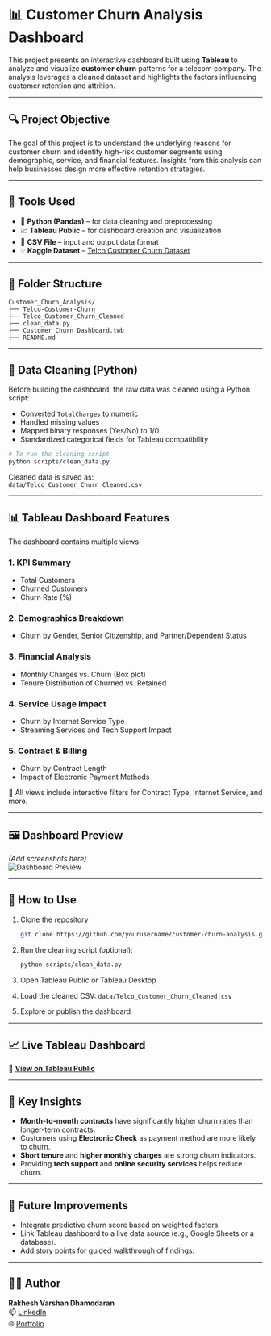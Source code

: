 
# 📊 Customer Churn Analysis Dashboard

This project presents an interactive dashboard built using **Tableau** to analyze and visualize **customer churn** patterns for a telecom company. The analysis leverages a cleaned dataset and highlights the factors influencing customer retention and attrition.

---

## 🔍 Project Objective

The goal of this project is to understand the underlying reasons for customer churn and identify high-risk customer segments using demographic, service, and financial features. Insights from this analysis can help businesses design more effective retention strategies.

---

## 🧰 Tools Used

- 🐍 **Python (Pandas)** – for data cleaning and preprocessing
- 📈 **Tableau Public** – for dashboard creation and visualization
- 📁 **CSV File** – input and output data format
- 💡 **Kaggle Dataset** – [Telco Customer Churn Dataset](https://www.kaggle.com/datasets/blastchar/telco-customer-churn)

---

## 📁 Folder Structure

```
Customer_Churn_Analysis/
├── Telco-Customer-Churn
├── Telco_Customer_Churn_Cleaned
├── clean_data.py
├── Customer Churn Dashboard.twb
├── README.md
```

---

## 🧹 Data Cleaning (Python)

Before building the dashboard, the raw data was cleaned using a Python script:

- Converted `TotalCharges` to numeric
- Handled missing values
- Mapped binary responses (Yes/No) to 1/0
- Standardized categorical fields for Tableau compatibility

```bash
# To run the cleaning script
python scripts/clean_data.py
```

Cleaned data is saved as:  
`data/Telco_Customer_Churn_Cleaned.csv`

---

## 📊 Tableau Dashboard Features

The dashboard contains multiple views:

### 1. **KPI Summary**
- Total Customers
- Churned Customers
- Churn Rate (%)

### 2. **Demographics Breakdown**
- Churn by Gender, Senior Citizenship, and Partner/Dependent Status

### 3. **Financial Analysis**
- Monthly Charges vs. Churn (Box plot)
- Tenure Distribution of Churned vs. Retained

### 4. **Service Usage Impact**
- Churn by Internet Service Type
- Streaming Services and Tech Support Impact

### 5. **Contract & Billing**
- Churn by Contract Length
- Impact of Electronic Payment Methods

📌 All views include interactive filters for Contract Type, Internet Service, and more.

---

## 🖼️ Dashboard Preview

*(Add screenshots here)*  
![Dashboard Preview](images/dashboard_overview.png)

---

## 🚀 How to Use

1. Clone the repository  
   ```bash
   git clone https://github.com/yourusername/customer-churn-analysis.git
   ```

2. Run the cleaning script (optional):
   ```bash
   python scripts/clean_data.py
   ```

3. Open Tableau Public or Tableau Desktop

4. Load the cleaned CSV: `data/Telco_Customer_Churn_Cleaned.csv`

5. Explore or publish the dashboard

---

## 📈 Live Tableau Dashboard

🔗 **[View on Tableau Public](https://public.tableau.com/app/profile/rakhesh.varshan.dhamodaran/viz/CustomerChurnDashboard_17494973611620/Dashboard1)**  

---

## 💬 Key Insights

- **Month-to-month contracts** have significantly higher churn rates than longer-term contracts.
- Customers using **Electronic Check** as payment method are more likely to churn.
- **Short tenure** and **higher monthly charges** are strong churn indicators.
- Providing **tech support** and **online security services** helps reduce churn.

---

## 📌 Future Improvements

- Integrate predictive churn score based on weighted factors.
- Link Tableau dashboard to a live data source (e.g., Google Sheets or a database).
- Add story points for guided walkthrough of findings.

---

## 🙋‍♂️ Author

**Rakhesh Varshan Dhamodaran**  
📫 [LinkedIn](https://www.linkedin.com/in/rvd7203/)  
🌐 [Portfolio](https://rakhesh.notion.site/)

